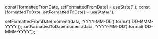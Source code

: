const [formattedFromDate, setFormattedFromDate] = useState<string>('');
const [formattedToDate, setFormattedToDate] = useState<string>('');


setFormattedFromDate(moment(data, 'YYYY-MM-DD').format('DD-MMM-YYYY'));
setFormattedToDate(moment(data, 'YYYY-MM-DD').format('DD-MMM-YYYY'));
